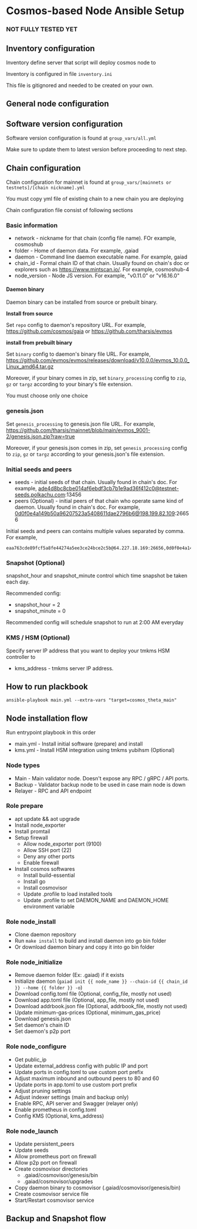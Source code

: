 # Cosmos-based Node Ansible Setup 

### NOT FULLY TESTED YET

## Inventory configuration

Inventory define server that script will deploy cosmos node to

Inventory is configured in file `inventory.ini`

This file is gitignored and needed to be created on your own.

## General node configuration



## Software version configuration

Software version configuration is found at `group_vars/all.yml`

Make sure to update them to latest version before proceeding to next step.

## Chain configuration

Chain configuration for mainnet is found at `group_vars/[mainnets or testnets]/[chain nickname].yml`

You must copy yml file of existing chain to a new chain you are deploying

Chain configuration file consist of following sections

### Basic information
* network - nickname for that chain (config file name). FOr example, cosmoshub
* folder - Home of daemon data. For example, .gaiad
* daemon - Command line daemon executable name. For example, gaiad
* chain_id - Formal chain ID of that chain. Usually found on chain's doc or explorers such as https://www.mintscan.io/. For example, cosmoshub-4
* node_version - Node JS version. For example, "v0.11.0" or "v16.16.0"

#### Daemon binary

Daemon binary can be installed from source or prebuilt binary.

**Install from source**

Set `repo` config to daemon's repository URL. For example, https://github.com/cosmos/gaia or https://github.com/tharsis/evmos

**install from prebuilt binary**

Set `binary` config to daemon's binary file URL. For example, https://github.com/evmos/evmos/releases/download/v10.0.0/evmos_10.0.0_Linux_amd64.tar.gz

Moreover, if your binary comes in zip, set `binary_processing` config to `zip`, `gz` or `targz` according to your binary's file extension.

You must choose only one choice

### genesis.json

Set `genesis_processing` to genesis.json file URL. For example, https://github.com/tharsis/mainnet/blob/main/evmos_9001-2/genesis.json.zip?raw=true

Moreover, if your genesis.json comes in zip, set `genesis_processing` config to `zip`, `gz` or `targz` according to your genesis.json's file extension.

### Initial seeds and peers
* seeds - initial seeds of that chain. Usually found in chain's doc. For example, ade4d8bc8cbe014af6ebdf3cb7b1e9ad36f412c0@testnet-seeds.polkachu.com:13456
* peers (Optional) - initial peers of that chain who operate same kind of daemon. Usually found in chain's doc. For example, 0d0f0e4a149b50a96207523a5408611dae2796b6@198.199.82.109:26656

Initial seeds and peers can contains multiple values separated by comma. For example,

```
eaa763cde89fcf5a8fe44274a5ee3ce24bce2c5b@64.227.18.169:26656,0d0f0e4a149b50a96207523a5408611dae2796b6@198.199.82.109:26656,c2870ce12cfb08c4ff66c9ad7c49533d2bd8d412@178.170.47.171:26656"
```

### Snapshot (Optional)
snapshot_hour and snapshot_minute control which time snapshot be taken each day.

Recommended config:

* snapshot_hour = 2
* snapshot_minute = 0

Recommended config will schedule snapshot to run at 2:00 AM everyday

### KMS / HSM (Optional)
Specify server IP address that you want to deploy your tmkms HSM controller to

* kms_address - tmkms server IP address.

## How to run plackbook

```
ansible-playbook main.yml --extra-vars "target=cosmos_theta_main"
```

## Node installation flow

Run entrypoint playbook in this order

* main.yml - Install initial software (prepare) and install
* kms.yml - Install HSM integration using tmkms yubihsm (Optional)

### Node types
* Main - Main validator node. Doesn't expose any RPC / gRPC / API ports.
* Backup - Validator backup node to be used in case main node is down
* Relayer - RPC and API endpoint

### Role prepare
* apt update && aot upgrade
* Install node_exporter
* Install promtail
* Setup firewall
	* Allow node_exporter port (9100)
	* Allow SSH port (22)
	* Deny any other ports
	* Enable firewall
* Install cosmos softwares
	* Install build-essential
	* Install go
	* Install cosmovisor
	* Update .profile to load installed tools
	* Update .profile to set DAEMON_NAME and DAEMON_HOME environment variable

### Role node_install
* Clone daemon repository
* Run `make install` to build and install daemon into go bin folder 
* Or download daemon binary and copy it into go bin folder

### Role node_initialize
* Remove daemon folder (Ex: .gaiad) if it exists
* Initialize daemon (`gaiad init {{ node_name }} --chain-id {{ chain_id }} --home {{ folder }} -o`)
* Download config.toml file (Optional, config_file, mostly not used)
* Download app.toml file (Optional, app_file, mostly not used)
* Download addrbook.json file (Optional, addrbook_file, mostly not used)
* Update minimum-gas-prices (Optional, minimum_gas_price)
* Download genesis.json
* Set daemon's chain ID
* Set daemon's p2p port

### Role node_configure
* Get public_ip
* Update external_address config with public IP and port
* Update ports in config.toml to use custom port prefix
* Adjust maximum inbound and outbound peers to 80 and 60
* Update ports in app.toml to use custom port prefix
* Adjust pruning settings
* Adjust indexer settings (main and backup only)
* Enable RPC, API server and Swagger (relayer only)
* Enable prometheus in config.toml
* Config KMS (Optional, kms_address)

### Role node_launch
* Update persistent_peers
* Update seeds
* Allow prometheus port on firewall
* Allow p2p port on firewall
* Create cosmovisor directories
	* .gaiad/cosmovisor/genesis/bin
	* .gaiad/cosmovisor/upgrades
* Copy daemon binary to cosmovisor (.gaiad/cosmovisor/genesis/bin)
* Create cosmovisor service file
* Start/Restart cosmovisor service

## Backup and Snapshot flow